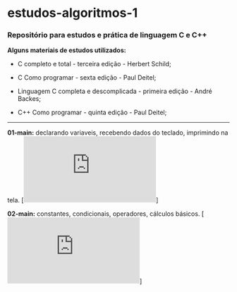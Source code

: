 # estudos-algoritmos-1
 ### Repositório para estudos e prática de linguagem C e C++

**Alguns materiais de estudos utilizados:**

- C completo e total - terceira edição - Herbert Schild;

- C Como programar - sexta edição - Paul Deitel;

- Linguagem C completa e descomplicada - primeira edição - André Backes;

- C++ Como programar - quinta edição - Paul Deitel;

---

**01-main:** declarando variaveis, recebendo dados do teclado, imprimindo na tela. [![Ver](https://github.com/rocunha09/estudos-algoritmos-1/blob/main/01-main.c)]

**02-main:** constantes, condicionais, operadores, cálculos básicos. [![Ver](https://github.com/rocunha09/estudos-algoritmos-1/blob/main/02-main.c)]

